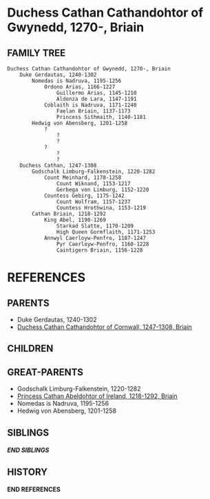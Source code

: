 # Duchess Cathan Cathandohtor of Gwynedd, 1270-, Briain

## FAMILY TREE
```
Duchess Cathan Cathandohtor of Gwynedd, 1270-, Briain
    Duke Gerdautas, 1240-1302
        Nomedas is Nadruva, 1195-1256
            Ordono Arias, 1166-1227
                Guillermo Arias, 1145-1210
                Aldonza de Lara, 1147-1191
            Coblaith is Nadruva, 1171-1240
                Faelan Briain, 1137-1173
                Princess Sithmaith, 1140-1181
        Hedwig von Abensberg, 1201-1258
            ?
                ?
                ?
            ?
                ?
                ?
    Duchess Cathan, 1247-1308
        Godschalk Limburg-Falkenstein, 1220-1282
            Count Meinhard, 1178-1258
                Count Wiknand, 1153-1217
                Gerbega von Limburg, 1152-1220
            Countess Gebirg, 1175-1242
                Count Wolfram, 1157-1237
                Countess Hrothwina, 1153-1219
        Cathan Briain, 1218-1292
            King Abel, 1190-1269
                Starkad Slatte, 1170-1209
                High Queen Gormflaith, 1171-1253
            Annwyl Caerloyw-Penfro, 1187-1247
                Pyr Caerloyw-Penfro, 1160-1228
                Caintigern Briain, 1156-1228

```


# REFERENCES

## PARENTS 
* Duke Gerdautas, 1240-1302
* [Duchess Cathan Cathandohtor of Cornwall, 1247-1308, Briain](p/cathan_cathandohtor_1247.md)

## CHILDREN 


## GREAT-PARENTS 
* Godschalk Limburg-Falkenstein, 1220-1282
* [Princess Cathan Abeldohtor of Ireland, 1218-1292, Briain](p/cathan_abeldohtor_1218.md)
* Nomedas is Nadruva, 1195-1256
* Hedwig von Abensberg, 1201-1258

## SIBLINGS

##### END SIBLINGS  
## HISTORY

#### END REFERENCES
